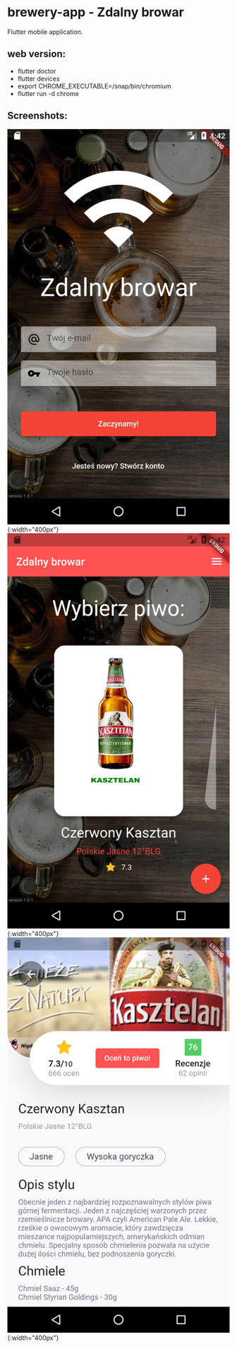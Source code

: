 # brewery-app - Zdalny browar
Flutter mobile application.

## web version:
- flutter doctor
- flutter devices
- export CHROME_EXECUTABLE=/snap/bin/chromium
- flutter run -d chrome

## Screenshots:
![Login page](screenshots/screenshot_1.png){:width="400px"}
![Main page](screenshots/screenshot_2.png){:width="400px"}
![Details page](screenshots/screenshot_3.png){:width="400px"}
